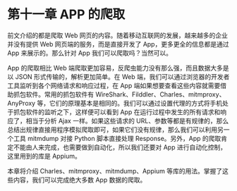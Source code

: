 # 第十一章 APP 的爬取

前文介绍的都是爬取 Web 网页的内容。随着移动互联网的发展，越来越多的企业并没有提供 Web 网页端的服务，而是直接开发了 App，更多更全的信息都是通过 App 来展示的。那么针对 App 我们可以爬取吗？当然可以。

App 的爬取相比 Web 端爬取更加容易，反爬虫能力没有那么强，而且数据大多是以 JSON 形式传输的，解析更加简单。在 Web 端，我们可以通过浏览器的开发者工具监听到各个网络请求和响应过程，在 App
端如果想要查看这些内容就需要借助抓包软件。常用的抓包软件有 WireShark、Filddler、Charles、mitmproxy、AnyProxy
等，它们的原理基本是相同的。我们可以通过设置代理的方式将手机处于抓包软件的监听之下，这样便可以看到 App 在运行过程中发生的所有请求和响应了，相当于分析 Ajax 一样。如果这些请求的
URL、参数等都是有规律的，那么总结出规律直接用程序模拟爬取即可，如果它们没有规律，那么我们可以利用另一个工具 mitmdump 对接 Python 脚本直接处理 Response。另外，App
的爬取肯定不能由人来完成，也需要做到自动化，所以我们还要对 App 进行自动化控制，这里用到的库是 Appium。

本章将介绍 Charles、mitmproxy、mitmdump、Appium 等库的用法。掌握了这些内容，我们可以完成绝大多数 App 数据的爬取。